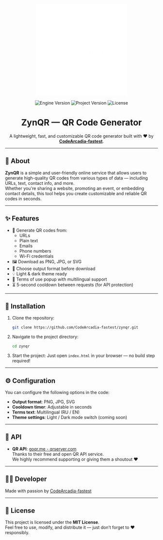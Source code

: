 
<p align="center">
    <img src="https://github.com/CodeArcadia-fastest/Zyn-QRcode/blob/main/media/Logopit.png" alt="ZynQR Logo" width="300">
</p>

<p align="center">
    <img src="https://img.shields.io/badge/Engine-2025.4-blueviolet" alt="Engine Version">
    <img src="https://img.shields.io/badge/Version-1.0.0-blue" alt="Project Version">
    <img src="https://img.shields.io/badge/License-MIT-success" alt="License">
</p>

<h1 align="center">ZynQR — QR Code Generator</h1>

<p align="center">
    A lightweight, fast, and customizable QR code generator built with ❤️ by <strong><a href="https://github.com/CodeArcadia-fastest">CodeArcadia-fastest</a></strong>.
</p>

---

## 📌 About

**ZynQR** is a simple and user-friendly online service that allows users to generate high-quality QR codes from various types of data — including URLs, text, contact info, and more.  
Whether you're sharing a website, promoting an event, or embedding contact details, this tool helps you create customizable and reliable QR codes in seconds.

---

## ✨ Features

- 🔗 Generate QR codes from:
  - URLs
  - Plain text
  - Emails
  - Phone numbers
  - Wi-Fi credentials
- 🖼️ Download as PNG, JPG, or SVG
- 🎨 Choose output format before download
- 💡 Light & dark theme ready
- 🧠 Terms of use popup with multilingual support
- ⏳ 5-second cooldown between requests (for API protection)

---

## 🚀 Installation

1. Clone the repository:
   ```bash
   git clone https://github.com/CodeArcadia-fastest/zynqr.git
   ```

2. Navigate to the project directory:
   ```bash
   cd zynqr
   ```

3. Start the project:
   Just open `index.html` in your browser — no build step required!

---

## ⚙️ Configuration

You can configure the following options in the code:

- **Output format**: PNG, JPG, SVG
- **Cooldown timer**: Adjustable in seconds
- **Terms text**: Multilingual (RU / EN)
- **Theme settings**: Light / Dark mode switch (coming soon)

---

## 🙏 API

- **QR API**: [goqr.me - qrserver.com](https://goqr.me/api/)  
  Thanks to their free and open QR API service.  
  We highly recommend supporting or giving them a shoutout ❤️

---

## 🧑‍💻 Developer

Made with passion by [CodeArcadia-fastest](https://github.com/CodeArcadia-fastest)

---

## 📜 License

This project is licensed under the **MIT License**.  
Feel free to use, modify, and distribute it — just don’t forget to ❤️ responsibly.

